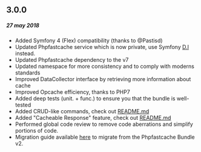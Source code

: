 ## 3.0.0
##### 27 may 2018

- Added Symfony 4 (Flex) compatibility (thanks to @Pastisd)
- Updated Phpfastcache service which is now private, use Symfony [D.I](https://symfony.com/doc/current/components/dependency_injection.html) instead.
- Updated Phpfastcache dependency to the v7
- Updated namespace for more consistency and to comply with moderns standards
- Improved DataCollector interface by retrieving more information about cache
- Improved Opcache efficiency, thanks to PHP7
- Added deep tests (unit. + func.) to ensure you that the bundle is well-tested
- Added CRUD-like commands, check out [README.md](./README.md#computer-cli-command-interactions)
- Added "Cacheable Response" feature, check out [README.md](./README.md#bulb-introducing-cacheable-responses-v3-only)
- Performed global code review to remove code aberrations and simplify portions of code.
- Migration guide available [here](./src/Resources/Docs/migration/MigratingFromV2ToV3.md) to migrate from the Phpfastcache Bundle v2.

